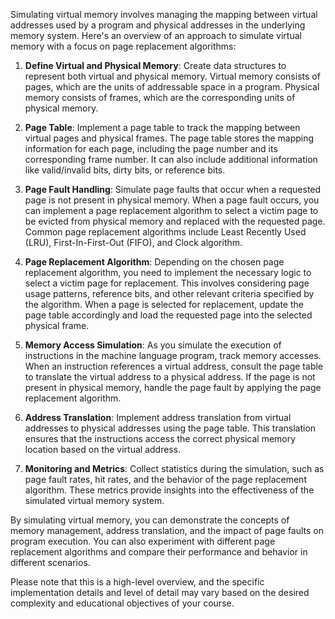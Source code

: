 Simulating virtual memory involves managing the mapping between virtual addresses used by a program and physical addresses in the underlying memory system. Here's an overview of an approach to simulate virtual memory with a focus on page replacement algorithms:

1. **Define Virtual and Physical Memory**: Create data structures to represent both virtual and physical memory. Virtual memory consists of pages, which are the units of addressable space in a program. Physical memory consists of frames, which are the corresponding units of physical memory.

2. **Page Table**: Implement a page table to track the mapping between virtual pages and physical frames. The page table stores the mapping information for each page, including the page number and its corresponding frame number. It can also include additional information like valid/invalid bits, dirty bits, or reference bits.

3. **Page Fault Handling**: Simulate page faults that occur when a requested page is not present in physical memory. When a page fault occurs, you can implement a page replacement algorithm to select a victim page to be evicted from physical memory and replaced with the requested page. Common page replacement algorithms include Least Recently Used (LRU), First-In-First-Out (FIFO), and Clock algorithm.

4. **Page Replacement Algorithm**: Depending on the chosen page replacement algorithm, you need to implement the necessary logic to select a victim page for replacement. This involves considering page usage patterns, reference bits, and other relevant criteria specified by the algorithm. When a page is selected for replacement, update the page table accordingly and load the requested page into the selected physical frame.

5. **Memory Access Simulation**: As you simulate the execution of instructions in the machine language program, track memory accesses. When an instruction references a virtual address, consult the page table to translate the virtual address to a physical address. If the page is not present in physical memory, handle the page fault by applying the page replacement algorithm.

6. **Address Translation**: Implement address translation from virtual addresses to physical addresses using the page table. This translation ensures that the instructions access the correct physical memory location based on the virtual address.

7. **Monitoring and Metrics**: Collect statistics during the simulation, such as page fault rates, hit rates, and the behavior of the page replacement algorithm. These metrics provide insights into the effectiveness of the simulated virtual memory system.

By simulating virtual memory, you can demonstrate the concepts of memory management, address translation, and the impact of page faults on program execution. You can also experiment with different page replacement algorithms and compare their performance and behavior in different scenarios.

Please note that this is a high-level overview, and the specific implementation details and level of detail may vary based on the desired complexity and educational objectives of your course.